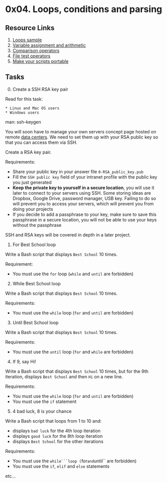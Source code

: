 # 0x04. Loops, conditions and parsing

## Resource Links

1. [Loops sample](https://tldp.org/LDP/Bash-Beginners-Guide/html/sect_09_01.html)
2. [Variable assignment and arithmetic](https://tldp.org/LDP/abs/html/ops.html)
3. [Comparison operators](https://tldp.org/LDP/abs/html/comparison-ops.html)
4. [File test operators](https://tldp.org/LDP/abs/html/fto.html)
5. [Make your scripts portable](https://www.cyberciti.biz/tips/finding-bash-perl-python-portably-using-env.html)

## Tasks
0. Create a SSH RSA key pair

Read for this task:

    * Linux and Mac OS users
    * Windows users

man: ssh-keygen

You will soon have to manage your own servers concept page hosted on remote [data centers](https://www.youtube.com/watch?v=iuqXFC_qIvA&t=46s). We need to set them up with your RSA public key so that you can access them via SSH.

Create a RSA key pair.

Requirements:

   * Share your public key in your answer file ``0-RSA_public_key.pub``
   * Fill the ``SSH public key`` field of your intranet profile with the public key you just generated
   * **Keep the private key to yourself in a secure location**, you will use it later to connect to your servers using SSH. Some storing ideas are Dropbox, Google Drive, password manager, USB key. Failing to do so will prevent you to access your servers, which will prevent you from doing your projects
   * If you decide to add a passphrase to your key, make sure to save this passphrase in a secure location, you will not be able to use your keys without the passphrase

SSH and RSA keys will be covered in depth in a later project.

1. For Best School loop

Write a Bash script that displays ``Best School`` 10 times.

Requirement:

   * You must use the ``for`` loop (``while`` and ``until`` are forbidden)

2. While Best School loop

Write a Bash script that displays ``Best School`` 10 times.

Requirements:

   * You must use the ``while`` loop (``for`` and ``until`` are forbidden)

3. Until Best School loop

Write a Bash script that displays ``Best School`` 10 times.

Requirements:

   * You must use the ``until`` loop (``for`` and ``while`` are forbidden)

4. If 9, say Hi!

Write a Bash script that displays ``Best School`` 10 times, but for the 9th iteration, displays ``Best School`` and then ``Hi`` on a new line.

Requirements:

   * You must use the ``while`` loop (``for`` and ``until`` are forbidden)
   * You must use the ``if`` statement

5. 4 bad luck, 8 is your chance

Write a Bash script that loops from 1 to 10 and:

   * displays ``bad luck`` for the 4th loop iteration
   * displays ``good luck`` for the 8th loop iteration
   * displays ``Best School`` for the other iterations

Requirements:

   * You must use the ``while```loop (``for`` and ``until`` are forbidden)
   * You must use the ``if``, ``elif`` and ``else`` statements

etc...
